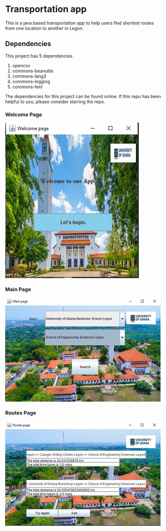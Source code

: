 # Transportation app

This is a java based transportation app to help users find shortest routes from one location to another in Legon.

## Dependencies

This project has 5 dependencies.
1. opencsv
2. commons-beanutils
3. commons-lang3
4. commons-logging
5. commons-text

The dependencies for this project can be found online. 
If this repo has been helpful to you, please consider starring the repo. 

### Welcome Page
![Our welcome page](/images/Welcome.jpg)

### Main Page
![Our main page](/images/Main.jpg)

### Routes Page
![Our Routes page](/images/Routes.jpg)
